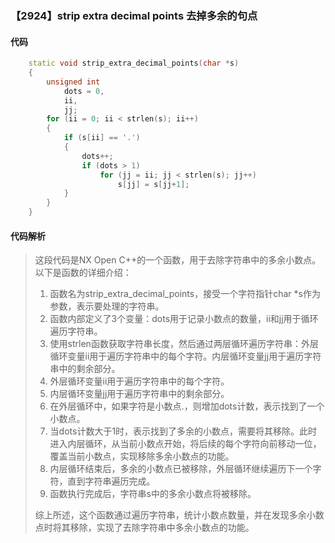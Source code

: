 ### 【2924】strip extra decimal points 去掉多余的句点

#### 代码

```cpp
    static void strip_extra_decimal_points(char *s)  
    {  
        unsigned int  
            dots = 0,  
            ii,  
            jj;  
        for (ii = 0; ii < strlen(s); ii++)  
        {  
            if (s[ii] == '.')  
            {  
                dots++;  
                if (dots > 1)  
                    for (jj = ii; jj < strlen(s); jj++)  
                        s[jj] = s[jj+1];  
            }  
        }  
    }

```

#### 代码解析

> 这段代码是NX Open C++的一个函数，用于去除字符串中的多余小数点。以下是函数的详细介绍：
>
> 1. 函数名为strip_extra_decimal_points，接受一个字符指针char *s作为参数，表示要处理的字符串。
> 2. 函数内部定义了3个变量：dots用于记录小数点的数量，ii和jj用于循环遍历字符串。
> 3. 使用strlen函数获取字符串长度，然后通过两层循环遍历字符串：外层循环变量ii用于遍历字符串中的每个字符。内层循环变量jj用于遍历字符串中的剩余部分。
> 4. 外层循环变量ii用于遍历字符串中的每个字符。
> 5. 内层循环变量jj用于遍历字符串中的剩余部分。
> 6. 在外层循环中，如果字符是小数点.，则增加dots计数，表示找到了一个小数点。
> 7. 当dots计数大于1时，表示找到了多余的小数点，需要将其移除。此时进入内层循环，从当前小数点开始，将后续的每个字符向前移动一位，覆盖当前小数点，实现移除多余小数点的功能。
> 8. 内层循环结束后，多余的小数点已被移除，外层循环继续遍历下一个字符，直到字符串遍历完成。
> 9. 函数执行完成后，字符串s中的多余小数点将被移除。
>
> 综上所述，这个函数通过遍历字符串，统计小数点数量，并在发现多余小数点时将其移除，实现了去除字符串中多余小数点的功能。
>
